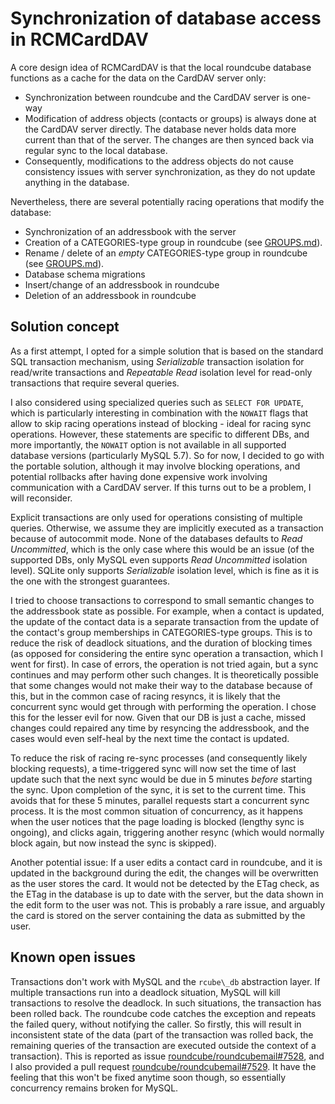 # Synchronization of database access in RCMCardDAV

A core design idea of RCMCardDAV is that the local roundcube database functions as a cache for the data on the CardDAV
server only:
  - Synchronization between roundcube and the CardDAV server is one-way
  - Modification of address objects (contacts or groups) is always done at the CardDAV server directly. The database
    never holds data more current than that of the server. The changes are then synced back via regular sync to the
    local database.
  - Consequently, modifications to the address objects do not cause consistency issues with server synchronization, as
    they do not update anything in the database.

Nevertheless, there are several potentially racing operations that modify the database:
  - Synchronization of an addressbook with the server
  - Creation of a CATEGORIES-type group in roundcube (see [GROUPS.md](GROUPS.md)).
  - Rename / delete of an _empty_ CATEGORIES-type group in roundcube (see [GROUPS.md](GROUPS.md)).
  - Database schema migrations
  - Insert/change of an addressbook in roundcube
  - Deletion of an addressbook in roundcube

## Solution concept

As a first attempt, I opted for a simple solution that is based on the standard SQL transaction mechanism, using
_Serializable_ transaction isolation for read/write transactions and _Repeatable Read_ isolation level for read-only
transactions that require several queries.

I also considered using specialized queries such as `SELECT FOR UPDATE`, which is particularly interesting in combination
with the `NOWAIT` flags that allow to skip racing operations instead of blocking - ideal for racing sync operations.
However, these statements are specific to different DBs, and more importantly, the `NOWAIT` option is not available in
all supported database versions (particularly MySQL 5.7). So for now, I decided to go with the portable solution,
although it may involve blocking operations, and potential rollbacks after having done expensive work involving
communication with a CardDAV server. If this turns out to be a problem, I will reconsider.

Explicit transactions are only used for operations consisting of multiple queries. Otherwise, we assume they are
implicitly executed as a transaction because of autocommit mode. None of the databases defaults to _Read Uncommitted_,
which is the only case where this would be an issue (of the supported DBs, only MySQL even supports _Read Uncommitted_
isolation level). SQLite only supports _Serializable_ isolation level, which is fine as it is the one with the strongest
guarantees.

I tried to choose transactions to correspond to small semantic changes to the addressbook state as possible. For
example, when a contact is updated, the update of the contact data is a separate transaction from the update of the
contact's group memberships in CATEGORIES-type groups. This is to reduce the risk of deadlock situations, and the
duration of blocking times (as opposed for considering the entire sync operation a transaction, which I went for first).
In case of errors, the operation is not tried again, but a sync continues and may perform other such changes. It is
theoretically possible that some changes would not make their way to the database because of this, but in the common
case of racing resyncs, it is likely that the concurrent sync would get through with performing the operation. I chose
this for the lesser evil for now. Given that our DB is just a cache, missed changes could repaired any time by resyncing
the addressbook, and the cases would even self-heal by the next time the contact is updated.

To reduce the risk of racing re-sync processes (and consequently likely blocking requests), a time-triggered sync will
now set the time of last update such that the next sync would be due in 5 minutes _before_ starting the sync. Upon
completion of the sync, it is set to the current time. This avoids that for these 5 minutes, parallel requests start a
concurrent sync process. It is the most common situation of concurrency, as it happens when the user notices that the
page loading is blocked (lengthy sync is ongoing), and clicks again, triggering another resync (which would normally
block again, but now instead the sync is skipped).

Another potential issue: If a user edits a contact card in roundcube, and it is updated in the background during the
edit, the changes will be overwritten as the user stores the card. It would not be detected by the ETag check, as the
ETag in the database is up to date with the server, but the data shown in the edit form to the user was not. This is
probably a rare issue, and arguably the card is stored on the server containing the data as submitted by the user.

## Known open issues

Transactions don't work with MySQL and the `rcube\_db` abstraction layer. If multiple transactions run into a deadlock
situation, MySQL will kill transactions to resolve the deadlock. In such situations, the transaction has been rolled
back. The roundcube code catches the exception and repeats the failed query, without notifying the caller. So firstly,
this will result in inconsistent state of the data (part of the transaction was rolled back, the remaining queries of
the transaction are executed outside the context of a transaction). This is reported as issue
[roundcube/roundcubemail#7528](https://github.com/roundcube/roundcubemail/issues/7528), and I also provided a pull request
[roundcube/roundcubemail#7529](https://github.com/roundcube/roundcubemail/pull/7529). It have the feeling that this won't be fixed anytime soon though, so
essentially concurrency remains broken for MySQL.

